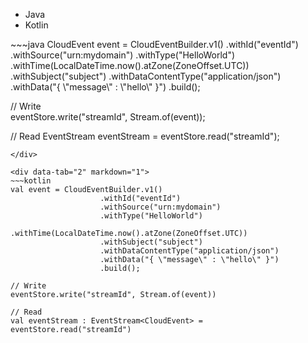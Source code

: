 <div class="multitab-code dependencies" data-tab="1">
<ul>
    <li data-tab="1">Java</li>
    <li data-tab="2">Kotlin</li>
</ul>

<div data-tab="1" markdown="1">
~~~java
CloudEvent event = CloudEventBuilder.v1()
                    .withId("eventId")
                    .withSource("urn:mydomain")
                    .withType("HelloWorld")
                    .withTime(LocalDateTime.now().atZone(ZoneOffset.UTC))
                    .withSubject("subject")
                    .withDataContentType("application/json")
                    .withData("{ \"message\" : \"hello\" }")
                    .build();

// Write                    
eventStore.write("streamId", Stream.of(event));

// Read
EventStream<CloudEvent> eventStream = eventStore.read("streamId");
~~~
</div>

<div data-tab="2" markdown="1">
~~~kotlin
val event = CloudEventBuilder.v1()
                    .withId("eventId")
                    .withSource("urn:mydomain")
                    .withType("HelloWorld")
                    .withTime(LocalDateTime.now().atZone(ZoneOffset.UTC))
                    .withSubject("subject")
                    .withDataContentType("application/json")
                    .withData("{ \"message\" : \"hello\" }")
                    .build();

// Write                    
eventStore.write("streamId", Stream.of(event))

// Read
val eventStream : EventStream<CloudEvent> = eventStore.read("streamId")
~~~
</div>
</div>
